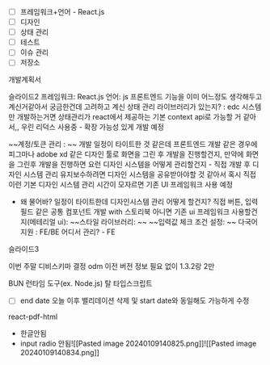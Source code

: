 - [ ] 프레임워크+언어 - React.js
- [ ] 디자인
- [ ] 상태 관리
- [ ] 테스트
- [ ] 이슈 관리
- [ ] 저장소

개발계획서

슬라이드2
프레임워크: React.js
언어: js
프론트엔드 기능을 이미 어느정도 생각해두고 계신거같아서 궁금한건데 고려하고 계신 상태 관리 라이브러리가 있는지? : edc 시스템만 개발하는거면 상태관리가 react에서 제공하는 기본 context api로 가능할 거 같아서,, 우린 리덕스 사용중 - 확장 가능성 있게 개발 예정

~~계정/토큰 관리 : ~~
개발 일정이 타이트한 것 같은데 프론트엔드 개발 같은 경우에 피그마나 adobe xd 같은 디자인 툴로 화면을 그린 후 개발을 진행할건지, 만약에 화면을 그린후 개발을 진행하면 요런 디자인 시스템을 어떻게 관리할건지 - 직접 개발 후 디자인 시스템 관리
유지보수하려면 디자인 시스템을 공유받아야할 것 같아서 혹시 직접 이런 기본 디자인 시스템 관리
시간이 모자르면 기존 UI 프레임워크 사용 예정

 - 왜 물어바?
일정이 타이트한데 디자인시스템 관리 어떻게 할건지? 직접 버튼, 입력 필드 같은 공통 컴포넌트 개발 with 스토리북 아니면 기존 ui 프레임워크 사용할건지(메테리얼 ui): 
~~스타일 라이브러리: ~~
~~입력값 체크 조건 설정: ~~
다국어 지원 : FE/BE 어디서 관리? - FE



슬라이드3

이번 주말 디비스키마 결정
odm 이전 버전 정보 필요 없이 1.3.2랑 2만


BUN 런타임 도구(ex. Node.js)
탈 타입스크립트 

- [ ] end date 오늘 이후 밸리데이션 삭제 및 start date와 동일해도 가능하게 수정

react-pdf-html
- 한글안됨
- input radio 안됨![[Pasted image 20240109140825.png]]![[Pasted image 20240109140834.png]]

